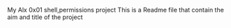 My Alx 0x01 shell,permissions project
This is a Readme file that contain the aim and title of the project

